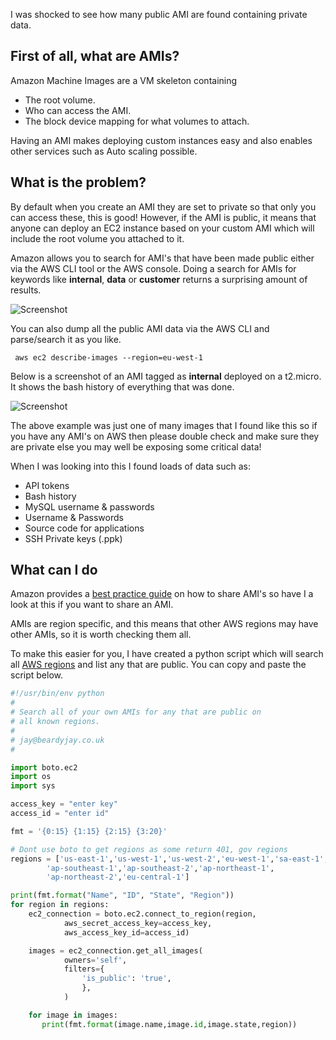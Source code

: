 I was shocked to see how many public AMI are found containing private data.

<!--more-->
## First of all, what are AMIs?

Amazon Machine Images are a VM skeleton containing

  * The root volume.
  * Who can access the AMI.
  * The block device mapping for what volumes to attach.

Having an AMI makes deploying custom instances easy and also enables other services such as Auto scaling possible.

## What is the problem?

By default when you create an AMI they are set to private so that only you can access these, this is good! However, if the AMI is public, it means that anyone can deploy an EC2 instance based on your custom AMI which will include the root volume you attached to it.

Amazon allows you to search for AMI's that have been made public either via the AWS CLI tool or the AWS console. Doing a search for AMIs for keywords like **internal**, **data** or **customer** returns a surprising amount of results.

![Screenshot](http://i.imgur.com/tMPg1zQ.png)

You can also dump all the public AMI data via the AWS CLI and parse/search it as you like.

     aws ec2 describe-images --region=eu-west-1

Below is a screenshot of an AMI tagged as **internal** deployed on a t2.micro. It shows the bash history of everything that was done.

![Screenshot](http://i.imgur.com/gIiblxV.png)

The above example was just one of many images that I found like this so if you have any AMI's on AWS then please double check and make sure they are private else you may well be exposing some critical data!

When I was looking into this I found loads of data such as:

  * API tokens
  * Bash history
  * MySQL username & passwords
  * Username & Passwords
  * Source code for applications
  * SSH Private keys (.ppk)

## What can I do

Amazon provides a [best practice guide][AMI-guide] on how to share AMI's so have I a look at this if you want to share an AMI.

AMIs are region specific, and this means that other AWS regions may have other AMIs, so it is worth checking them all.

To make this easier for you, I have created a python script which will search all [AWS regions][aws_r] and list any that are public. You can copy and paste the script below.  

```python
#!/usr/bin/env python
#
# Search all of your own AMIs for any that are public on
# all known regions.
#
# jay@beardyjay.co.uk
#

import boto.ec2
import os
import sys

access_key = "enter key"
access_id = "enter id"

fmt = '{0:15} {1:15} {2:15} {3:20}'

# Dont use boto to get regions as some return 401, gov regions
regions = ['us-east-1','us-west-1','us-west-2','eu-west-1','sa-east-1',
        'ap-southeast-1','ap-southeast-2','ap-northeast-1',
        'ap-northeast-2','eu-central-1']

print(fmt.format("Name", "ID", "State", "Region"))
for region in regions:
    ec2_connection = boto.ec2.connect_to_region(region,
            aws_secret_access_key=access_key,
            aws_access_key_id=access_id)

    images = ec2_connection.get_all_images(
            owners='self',
            filters={
                'is_public': 'true',
                },
            )

    for image in images:
       print(fmt.format(image.name,image.id,image.state,region))
```

[AMI-guide]: <http://docs.aws.amazon.com/AWSEC2/latest/UserGuide/building-shared-amis.html>
[aws_r]: <http://docs.aws.amazon.com/general/latest/gr/rande.html#ec2_region>

